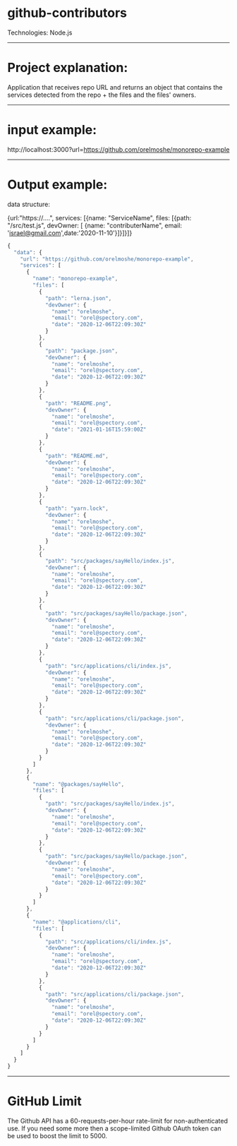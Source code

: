 # github-contributors

Technologies: Node.js

---

# Project explanation:

Application that receives repo URL and returns an object that contains the services detected from the repo + the files and the files' owners.

---
# input example:

http://localhost:3000?url=https://github.com/orelmoshe/monorepo-example

---

# Output example:

data structure:

{url:"https://....", services: [{name: "ServiceName", files: [{path: "/src/test.js", devOwner: [ {name: "contributerName", email: 'israel@gmail.com',date:'2020-11-10'}]}]}]}

```javascript
{
  "data": {
    "url": "https://github.com/orelmoshe/monorepo-example",
    "services": [
      {
        "name": "monorepo-example",
        "files": [
          {
            "path": "lerna.json",
            "devOwner": {
              "name": "orelmoshe",
              "email": "orel@spectory.com",
              "date": "2020-12-06T22:09:30Z"
            }
          },
          {
            "path": "package.json",
            "devOwner": {
              "name": "orelmoshe",
              "email": "orel@spectory.com",
              "date": "2020-12-06T22:09:30Z"
            }
          },
          {
            "path": "README.png",
            "devOwner": {
              "name": "orelmoshe",
              "email": "orel@spectory.com",
              "date": "2021-01-16T15:59:00Z"
            }
          },
          {
            "path": "README.md",
            "devOwner": {
              "name": "orelmoshe",
              "email": "orel@spectory.com",
              "date": "2020-12-06T22:09:30Z"
            }
          },
          {
            "path": "yarn.lock",
            "devOwner": {
              "name": "orelmoshe",
              "email": "orel@spectory.com",
              "date": "2020-12-06T22:09:30Z"
            }
          },
          {
            "path": "src/packages/sayHello/index.js",
            "devOwner": {
              "name": "orelmoshe",
              "email": "orel@spectory.com",
              "date": "2020-12-06T22:09:30Z"
            }
          },
          {
            "path": "src/packages/sayHello/package.json",
            "devOwner": {
              "name": "orelmoshe",
              "email": "orel@spectory.com",
              "date": "2020-12-06T22:09:30Z"
            }
          },
          {
            "path": "src/applications/cli/index.js",
            "devOwner": {
              "name": "orelmoshe",
              "email": "orel@spectory.com",
              "date": "2020-12-06T22:09:30Z"
            }
          },
          {
            "path": "src/applications/cli/package.json",
            "devOwner": {
              "name": "orelmoshe",
              "email": "orel@spectory.com",
              "date": "2020-12-06T22:09:30Z"
            }
          }
        ]
      },
      {
        "name": "@packages/sayHello",
        "files": [
          {
            "path": "src/packages/sayHello/index.js",
            "devOwner": {
              "name": "orelmoshe",
              "email": "orel@spectory.com",
              "date": "2020-12-06T22:09:30Z"
            }
          },
          {
            "path": "src/packages/sayHello/package.json",
            "devOwner": {
              "name": "orelmoshe",
              "email": "orel@spectory.com",
              "date": "2020-12-06T22:09:30Z"
            }
          }
        ]
      },
      {
        "name": "@applications/cli",
        "files": [
          {
            "path": "src/applications/cli/index.js",
            "devOwner": {
              "name": "orelmoshe",
              "email": "orel@spectory.com",
              "date": "2020-12-06T22:09:30Z"
            }
          },
          {
            "path": "src/applications/cli/package.json",
            "devOwner": {
              "name": "orelmoshe",
              "email": "orel@spectory.com",
              "date": "2020-12-06T22:09:30Z"
            }
          }
        ]
      }
    ]
  }
}
```
---

# GitHub Limit

The Github API has a 60-requests-per-hour rate-limit for non-authenticated use. If you need some more then a scope-limited Github OAuth token can be used to boost the limit to 5000.
